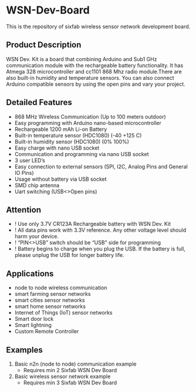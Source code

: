 # WSN-Dev-Board
This is the repository of sixfab wireless sensor network development board. 

## Product Description
WSN Dev. Kit is a board that combining Arduino and Sub1 GHz communication module with the rechargeable battery functionality. It has Atmega 328 microcontroller and cc1101 868 Mhz radio module.There are also built-in humidity and temperature sensors. You can also connect Arduino compatible sensors by using the open pins and vary your project.

## Detailed Features
* 868 MHz Wireless Communication (Up to 100 meters outdoor)
* Easy programming with Arduino nano-based microcontroller
* Rechargeable 1200 mAh Li-on Battery
* Built-in temperature sensor (HDC1080) (-40 +125 C)
* Built-in humidity sensor (HDC1080) (0% 100%)
* Easy charge with nano USB socket
* Communication and programming via nano USB socket
* 3 user LED’s
* Easy connection to external sensors (SPI, I2C, Analog Pins and General IO Pins)
* Usage without battery via USB socket
* SMD chip antenna
* Uart switching (USB<>Open pins)

## Attention
* ! Use only 3.7V CR123A Rechargeable battery with WSN Dev. Kit
* ! All data pins work with 3.3V reference. Any other voltage level should harm your device.
* ! “PIN<>USB” switch should be “USB” side for programming
* ! Battery begins to charge when you plug the USB. If the battery is full, please unplug the USB for longer battery life.

## Applications
* node to node wireless communication
* smart farming sensor networks
* smart cities sensor networks
* smart home sensor networks
* Internet of Things (IoT) sensor networks
* Smart door lock
* Smart lightning
* Custom Remote Controller

## Examples
1. Basic n2n (node to node) communication example
   * Requires min 2 Sixfab WSN Dev Board
2. Basic wireless sensor network example
   * Requires min 3 Sixfab WSN Dev Board
